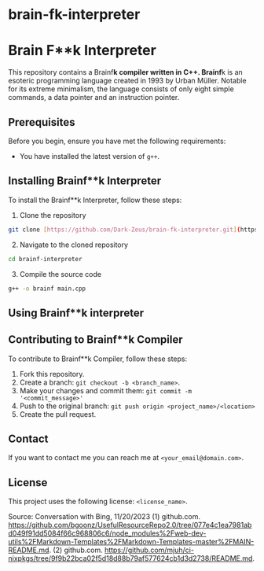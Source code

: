 # brain-fk-interpreter

# Brain F**k Interpreter

This repository contains a Brainf**k compiler written in C++. Brainf**k is an esoteric programming language created in 1993 by Urban Müller. Notable for its extreme minimalism, the language consists of only eight simple commands, a data pointer and an instruction pointer.

## Prerequisites

Before you begin, ensure you have met the following requirements:

- You have installed the latest version of `g++`.

## Installing Brainf**k Interpreter

To install the Brainf**k Interpreter, follow these steps:

1. Clone the repository
```bash
git clone [https://github.com/Dark-Zeus/brain-fk-interpreter.git](https://github.com/Dark-Zeus/brain-fk-interpreter/)
```
2. Navigate to the cloned repository
```bash
cd brainf-interpreter
```
3. Compile the source code
```bash
g++ -o brainf main.cpp
```

## Using Brainf**k interpreter



## Contributing to Brainf**k Compiler

To contribute to Brainf**k Compiler, follow these steps:

1. Fork this repository.
2. Create a branch: `git checkout -b <branch_name>`.
3. Make your changes and commit them: `git commit -m '<commit_message>'`
4. Push to the original branch: `git push origin <project_name>/<location>`
5. Create the pull request.

## Contact

If you want to contact me you can reach me at `<your_email@domain.com>`.

## License

This project uses the following license: `<license_name>`.

Source: Conversation with Bing, 11/20/2023
(1) github.com. https://github.com/bgoonz/UsefulResourceRepo2.0/tree/077e4c1ea7981abd049f91dd5084f66c968806c6/node_modules%2Fweb-dev-utils%2FMarkdown-Templates%2FMarkdown-Templates-master%2FMAIN-README.md.
(2) github.com. https://github.com/mjuh/ci-nixpkgs/tree/9f9b22bca02f5d18d88b79af577624cb1d3d2738/README.md.